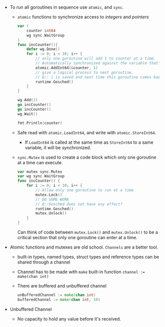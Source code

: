 * To run all goroutines in sequence use `atomic`, and `sync`.

    * `atomic` functions to synchronize access to *integers* and *pointers*
        ```go
        var (
            counter int64
            wg sync.WaitGroup
        )
        func incCounter(){
            defer wg.Done()
            for i := 0; i < 10; i++ {
                // only one goroutine will add 1 to counter at a time.
                // Automatically synchronized against the variable that's referenced.
                atomic.AddInt64(&counter, 1)
                // give a logical process to next goroutine.
                // Q:: i is saved and next time this goroutine comes back into que it runs from where it left off?
                runtime.Gosched()
            }
        }

        wg.Add(2)
        go incCounter()
        go incCounter()
        wg.Wait()

        fmt.Println(counter)
        ```
    * Safe read with `atomic.LoadInt64`, and write with `atomic.StoreInt64`.
        * If `LoadInt64` is called at the same time as `StoreInt64` to a same variable, it will be synchronized.
        
    * `sync.Mutex` is used to create a code block which only one goroutine at a time can execute.
        ```go
        var mutex sync.Mutex
        var wg sync.WaitGroup
        func incCounter() {
            for i := 0; i < 10; i++ {
                // Allow only one goroutine to run at a time
                mutex.Lock()
                // DO SOME WORK
                // Q::Gosched does not have any effect?
                runtime.Gosched()
                mutex.Unlock()
            }
        }
        ```
        Can think of code between `mutex.Lock()` and `mutex.Unlock()` to be a critical section that only one goroutine can enter at a time.
        
* Atomic functions and mutexes are old school. `Channels` are a better tool.

    * built-in types, named types, struct types and reference types can be shared through a channel
    
    * Channel has to be made with `make` built-in function `channel := make(chan int)`
    
    * There are buffered and unbuffered channel
        ```go
        unBufferedChannel := make(chan int)
        bufferedChannel := make(chan int, 10)
        ```
    
* Unbuffered Channel
    * No capacity to hold any value before it's received.
    

